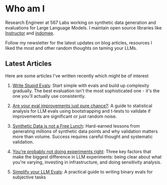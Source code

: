 # Who am I

Research Engineer at 567 Labs working on synthetic data generation and evaluations for Large Language Models. I maintain open source libraries like [Instructor](https://github.com/instructor-ai/instructor) and [indomee](https://github.com/ivanleomk/indomee).

Follow my newsletter for the latest updates on blog articles, resources I liked the most and other random thoughts on taming your LLMs.

## Latest Articles

Here are some articles I've written recently which might be of interest

1. [Write Stupid Evals](./blog/posts/write-stupid-evals.md): Start simple with evals and build up complexity gradually. The best evaluation isn't the most sophisticated one - it's the one you'll actually use consistently.

2. [Are your eval improvements just pure chance?](./blog/posts/report-error-bars.md): A guide to statistical analysis for LLM evals using bootstrapping and t-tests to validate if improvements are significant or just random noise.

3. [Synthetic Data is not a Free Lunch](./blog/posts/synthetic-data-is-not-a-free-lunch.md): Hard-earned lessons from generating millions of synthetic data points and why validation matters more than volume. Success requires careful thought and systematic validation.

4. [You're probably not doing experiments right](./blog/posts/running-better-experiments.md): Three key factors that make the biggest difference in LLM experiments: being clear about what you're varying, investing in infrastructure, and doing sensitivity analysis.

5. [Simplify your LLM Evals](./blog/posts/writing-extraction-evals.md): A practical guide to writing binary evals for subjective tasks

<script async data-uid="b184c2f91e" src="https://ivan-leo.kit.com/b184c2f91e/index.js"></script>
